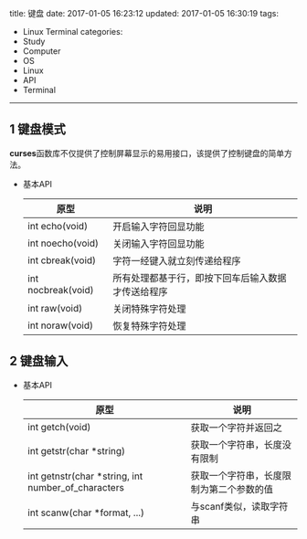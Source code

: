 title: 键盘
date: 2017-01-05 16:23:12
updated: 2017-01-05 16:30:19
tags:
- Linux Terminal
categories:
- Study
- Computer
- OS
- Linux
- API
- Terminal
---
## 1 键盘模式

**curses**函数库不仅提供了控制屏幕显示的易用接口，该提供了控制键盘的简单方法。

- 基本API

    |        原型        |                        说明                        |
    |--------------------|----------------------------------------------------|
    | int echo(void)     | 开启输入字符回显功能                               |
    | int noecho(void)   | 关闭输入字符回显功能                               |
    | int cbreak(void)   | 字符一经键入就立刻传递给程序                       |
    | int nocbreak(void) | 所有处理都基于行，即按下回车后输入数据才传送给程序 |
    | int raw(void)      | 关闭特殊字符处理                                   |
    | int noraw(void)    | 恢复特殊字符处理                                   |

## 2 键盘输入

- 基本API

    |                        原型                        |                   说明                   |
    |----------------------------------------------------|------------------------------------------|
    | int getch(void)                                    | 获取一个字符并返回之                     |
    | int getstr(char *string)                           | 获取一个字符串，长度没有限制             |
    | int getnstr(char *string, int number_of_characters | 获取一个字符串，长度限制为第二个参数的值 |
    | int scanw(char *format, ...)                       | 与scanf类似，读取字符串                  |
